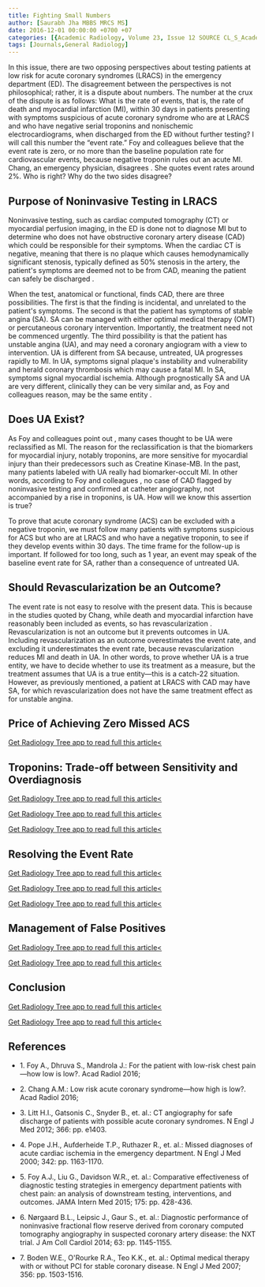 ```yaml
---
title: Fighting Small Numbers
author: [Saurabh Jha MBBS MRCS MS]
date: 2016-12-01 00:00:00 +0700 +07
categories: [{Academic Radiology, Volume 23, Issue 12 SOURCE CL_S_AcademicRadiologyVolume23Issue12 1}]
tags: [Journals,General Radiology]
---
```

In this issue, there are two opposing perspectives about testing patients at low risk for acute coronary syndromes (LRACS) in the emergency department (ED). The disagreement between the perspectives is not philosophical; rather, it is a dispute about numbers. The number at the crux of the dispute is as follows: What is the rate of events, that is, the rate of death and myocardial infarction (MI), within 30 days in patients presenting with symptoms suspicious of acute coronary syndrome who are at LRACS and who have negative serial troponins and nonischemic electrocardiograms, when discharged from the ED without further testing? I will call this number the “event rate.” Foy and colleagues believe that the event rate is zero, or no more than the baseline population rate for cardiovascular events, because negative troponin rules out an acute MI. Chang, an emergency physician, disagrees . She quotes event rates around 2%. Who is right? Why do the two sides disagree?

## Purpose of Noninvasive Testing in LRACS

Noninvasive testing, such as cardiac computed tomography (CT) or myocardial perfusion imaging, in the ED is done not to diagnose MI but to determine who does not have obstructive coronary artery disease (CAD) which could be responsible for their symptoms. When the cardiac CT is negative, meaning that there is no plaque which causes hemodynamically significant stenosis, typically defined as 50% stenosis in the artery, the patient's symptoms are deemed not to be from CAD, meaning the patient can safely be discharged .

When the test, anatomical or functional, finds CAD, there are three possibilities. The first is that the finding is incidental, and unrelated to the patient's symptoms. The second is that the patient has symptoms of stable angina (SA). SA can be managed with either optimal medical therapy (OMT) or percutaneous coronary intervention. Importantly, the treatment need not be commenced urgently. The third possibility is that the patient has unstable angina (UA), and may need a coronary angiogram with a view to intervention. UA is different from SA because, untreated, UA progresses rapidly to MI. In UA, symptoms signal plaque's instability and vulnerability and herald coronary thrombosis which may cause a fatal MI. In SA, symptoms signal myocardial ischemia. Although prognostically SA and UA are very different, clinically they can be very similar and, as Foy and colleagues reason, may be the same entity .

## Does UA Exist?

As Foy and colleagues point out , many cases thought to be UA were reclassified as MI. The reason for the reclassification is that the biomarkers for myocardial injury, notably troponins, are more sensitive for myocardial injury than their predecessors such as Creatine Kinase-MB. In the past, many patients labeled with UA really had biomarker-occult MI. In other words, according to Foy and colleagues , no case of CAD flagged by noninvasive testing and confirmed at catheter angiography, not accompanied by a rise in troponins, is UA. How will we know this assertion is true?

To prove that acute coronary syndrome (ACS) can be excluded with a negative troponin, we must follow many patients with symptoms suspicious for ACS but who are at LRACS and who have a negative troponin, to see if they develop events within 30 days. The time frame for the follow-up is important. If followed for too long, such as 1 year, an event may speak of the baseline event rate for SA, rather than a consequence of untreated UA.

## Should Revascularization be an Outcome?

The event rate is not easy to resolve with the present data. This is because in the studies quoted by Chang, while death and myocardial infarction have reasonably been included as events, so has revascularization . Revascularization is not an outcome but it prevents outcomes in UA. Including revascularization as an outcome overestimates the event rate, and excluding it underestimates the event rate, because revascularization reduces MI and death in UA. In other words, to prove whether UA is a true entity, we have to decide whether to use its treatment as a measure, but the treatment assumes that UA is a true entity—this is a catch-22 situation. However, as previously mentioned, a patient at LRACS with CAD may have SA, for which revascularization does not have the same treatment effect as for unstable angina.

## Price of Achieving Zero Missed ACS

[Get Radiology Tree app to read full this article<](https://clinicalpub.com/app)

## Troponins: Trade-off between Sensitivity and Overdiagnosis

[Get Radiology Tree app to read full this article<](https://clinicalpub.com/app)

[Get Radiology Tree app to read full this article<](https://clinicalpub.com/app)

[Get Radiology Tree app to read full this article<](https://clinicalpub.com/app)

## Resolving the Event Rate

[Get Radiology Tree app to read full this article<](https://clinicalpub.com/app)

[Get Radiology Tree app to read full this article<](https://clinicalpub.com/app)

[Get Radiology Tree app to read full this article<](https://clinicalpub.com/app)

## Management of False Positives

[Get Radiology Tree app to read full this article<](https://clinicalpub.com/app)

[Get Radiology Tree app to read full this article<](https://clinicalpub.com/app)

## Conclusion

[Get Radiology Tree app to read full this article<](https://clinicalpub.com/app)

[Get Radiology Tree app to read full this article<](https://clinicalpub.com/app)

## References

- 1\. Foy A., Dhruva S., Mandrola J.: For the patient with low-risk chest pain—how low is low?. Acad Radiol 2016;


- 2\. Chang A.M.: Low risk acute coronary syndrome—how high is low?. Acad Radiol 2016;


- 3\. Litt H.I., Gatsonis C., Snyder B., et. al.: CT angiography for safe discharge of patients with possible acute coronary syndromes. N Engl J Med 2012; 366: pp. e1403.


- 4\. Pope J.H., Aufderheide T.P., Ruthazer R., et. al.: Missed diagnoses of acute cardiac ischemia in the emergency department. N Engl J Med 2000; 342: pp. 1163-1170.


- 5\. Foy A.J., Liu G., Davidson W.R., et. al.: Comparative effectiveness of diagnostic testing strategies in emergency department patients with chest pain: an analysis of downstream testing, interventions, and outcomes. JAMA Intern Med 2015; 175: pp. 428-436.


- 6\. Nørgaard B.L., Leipsic J., Gaur S., et. al.: Diagnostic performance of noninvasive fractional flow reserve derived from coronary computed tomography angiography in suspected coronary artery disease: the NXT trial. J Am Coll Cardiol 2014; 63: pp. 1145-1155.


- 7\. Boden W.E., O'Rourke R.A., Teo K.K., et. al.: Optimal medical therapy with or without PCI for stable coronary disease. N Engl J Med 2007; 356: pp. 1503-1516.